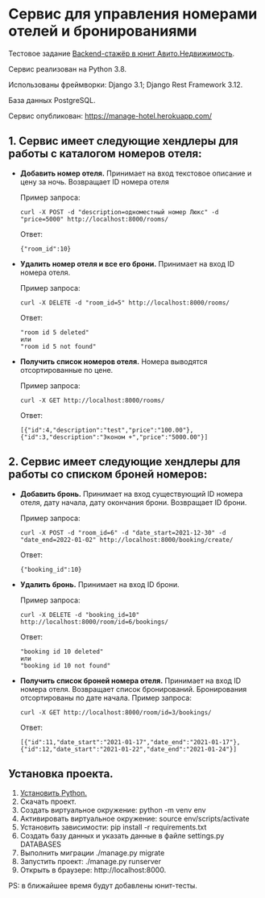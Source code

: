 # Сервис для управления номерами отелей и бронированиями

Тестовое задание [Backend-стажёр в юнит Авито.Недвижимость](https://github.com/avito-tech/verticals/blob/master/trainee/backend-str.md).  

Сервис реализован на Python 3.8.

Использованы фреймворки:
Django 3.1;
Django Rest Framework 3.12.

База данных PostgreSQL.

Сервис опубликован: https://manage-hotel.herokuapp.com/

## 1. Сервис имеет следующие хендлеры для работы с каталогом номеров отеля:
* **Добавить номер отеля.** Принимает на вход текстовое описание и цену за ночь. Возвращает ID номера отеля

    Пример запроса:
    ```shell script
    curl -X POST -d "description=одноместный номер Люкс" -d "price=5000" http://localhost:8000/rooms/
    ```
    Ответ:
    ```shell script
    {"room_id":10}
    ```

* **Удалить номер отеля и все его брони.** Принимает на вход ID номера отеля.
 
    Пример запроса:
    ```shell script
    curl -X DELETE -d "room_id=5" http://localhost:8000/rooms/
    ```
    Ответ:
    ```shell script
    "room id 5 deleted"
    или
    "room id 5 not found"
    ```
  
 * **Получить список номеров отеля.** Номера выводятся отсортированные по цене.
 
     Пример запроса:
    ```shell script
    curl -X GET http://localhost:8000/rooms/
    ```
    Ответ:
    ```shell script
    [{"id":4,"description":"test","price":"100.00"},{"id":3,"description":"Эконом +","price":"5000.00"}]
    ```

## 2. Сервис имеет следующие хендлеры для работы со списком броней номеров:

 * **Добавить бронь.** Принимает на вход существующий ID номера отеля, дату начала, дату окончания брони. Возвращает ID брони.
    
    Пример запроса:
    ```shell script
    curl -X POST -d "room_id=6" -d "date_start=2021-12-30" -d "date_end=2022-01-02" http://localhost:8000/booking/create/
    ```
    Ответ:
    ```shell script
    {"booking_id":10}
    ```
  
  * **Удалить бронь.** Принимает на вход ID брони.
  
    Пример запроса:
    ```shell script
    curl -X DELETE -d "booking_id=10" http://localhost:8000/room/id=6/bookings/
    ```
    Ответ:
    ```shell script
    "booking id 10 deleted"
    или
    "booking id 10 not found"
    ```
  * **Получить список броней номера отеля.** Принимает на вход ID номера отеля. Возвращает список бронирований. 
  Бронирования отсортированы по дате начала.
    Пример запроса:
    ```shell script
    curl -X GET http://localhost:8000/room/id=3/bookings/
    ```
    Ответ:
    ```shell script
    [{"id":11,"date_start":"2021-01-17","date_end":"2021-01-17"},{"id":12,"date_start":"2021-01-22","date_end":"2021-01-24"}]
    ```

## Установка проекта.
1. [Установить Python.](https://www.python.org/downloads/)
2. Скачать проект.
3. Создать виртуальное окружение: python -m venv env
4. Активировать виртуальное окружение: source env/scripts/activate
5. Установить зависимости: pip install -r requirements.txt
6. Создать базу данных и указать данные в файле settings.py DATABASES
7. Выполнить миграции ./manage.py migrate
8. Запустить проект: ./manage.py runserver
9. Открыть в браузере: http://localhost:8000.

PS: в ближайшее время будут добавлены юнит-тесты.